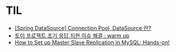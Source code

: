 # TIL

- [[Spring DataSource] Connection Pool, DataSource 란?](https://taler.tistory.com/12)
- [토이 프로젝트 초기 응답 지현 이슈 해결 : warm up](https://cire0304.github.io/spring/title-%ED%86%A0%EC%9D%B4-%ED%94%84%EB%A1%9C%EC%A0%9D%ED%8A%B8-%EC%B4%88%EA%B8%B0-%EC%9D%91%EB%8B%B5-%EC%A7%80%ED%98%84-%EC%9D%B4%EC%8A%88-%ED%95%B4%EA%B2%B0-warm-up/)
- [How to Set up Master Slave Replication in MySQL: Hands-on!](https://www.youtube.com/watch?v=e8hFVe8ljJg&ab_channel=CodingX)

